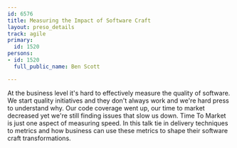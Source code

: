 ```yaml
---
id: 6576
title: Measuring the Impact of Software Craft
layout: preso_details
track: agile
primary:
  id: 1520
persons:
- id: 1520
  full_public_name: Ben Scott

---
```

At the business level it's hard to effectively measure the quality of software. We start quality initiatives and they don't always work and we're hard press to understand why. Our code coverage went up, our time to market decreased yet we're still finding issues that slow us down. Time To Market is just one aspect of measuring speed.  In this talk tie in delivery techniques to metrics and how business can use these metrics to shape their software craft transformations.